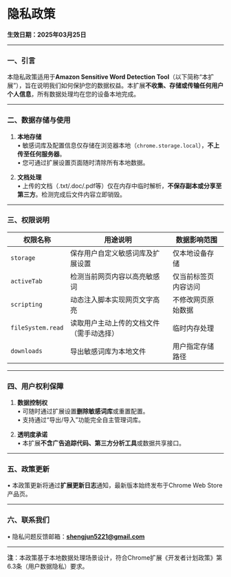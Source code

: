 # 隐私政策  
**生效日期：2025年03月25日**  

---

### 一、引言  
本隐私政策适用于**Amazon Sensitive Word Detection Tool**（以下简称“本扩展”），旨在说明我们如何保护您的数据权益。本扩展**不收集、存储或传输任何用户个人信息**，所有数据处理均在您的设备本地完成。  

---

### 二、数据存储与使用  
1. **本地存储**  
   • 敏感词库及配置信息仅存储在浏览器本地（`chrome.storage.local`），**不上传至任何服务器**。  
   • 您可通过扩展设置页面随时清除所有本地数据。  

2. **文档处理**  
   • 上传的文档（.txt/.doc/.pdf等）仅在内存中临时解析，**不保存副本或分享至第三方**。检测完成后文件内容立即销毁。  

---

### 三、权限说明  
| 权限名称       | 用途说明                                                                 | 数据影响范围         |  
|----------------|--------------------------------------------------------------------------|----------------------|  
| `storage`      | 保存用户自定义敏感词库及扩展设置                                         | 仅本地设备存储       |  
| `activeTab`    | 检测当前网页内容以高亮敏感词                                             | 仅当前标签页内容访问 |  
| `scripting`    | 动态注入脚本实现网页文字高亮                                             | 不修改网页原始数据   |  
| `fileSystem.read` | 读取用户主动上传的文档文件（需手动选择）                               | 临时内存处理         |  
| `downloads`    | 导出敏感词库为本地文件                                                   | 用户指定存储路径     |  

---

### 四、用户权利保障  
1. **数据控制权**  
   • 可随时通过扩展设置**删除敏感词库**或重置配置。  
   • 支持通过“导出/导入”功能完全自主管理词库。  

2. **透明度承诺**  
   • 本扩展**不含广告追踪代码、第三方分析工具**或数据共享接口。  

---

### 五、政策更新  
• 本政策更新将通过**扩展更新日志**通知，最新版本始终发布于Chrome Web Store产品页。  

---

### 六、联系我们  
• 隐私问题反馈邮箱：**shengjun5221@gmail.com**  

---

**注**：本政策基于本地数据处理场景设计，符合Chrome扩展《开发者计划政策》第6.3条（用户数据隐私）要求。  
